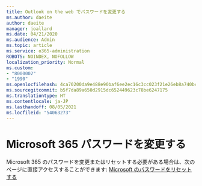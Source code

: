 ```yaml
---
title: Outlook on the web でパスワードを変更する
ms.author: daeite
author: daeite
manager: joallard
ms.date: 04/21/2020
ms.audience: Admin
ms.topic: article
ms.service: o365-administration
ROBOTS: NOINDEX, NOFOLLOW
localization_priority: Normal
ms.custom:
- "8000002"
- "1990"
ms.openlocfilehash: 4ca70200da9e488e90baf6ee2ec16c3cc023f21e26eb8a740bcc3fce1557d6d3
ms.sourcegitcommit: b5f7da89a650d2915dc652449623c78be6247175
ms.translationtype: HT
ms.contentlocale: ja-JP
ms.lasthandoff: 08/05/2021
ms.locfileid: "54063273"
---
```

# <a name="change-your-microsoft-365-password"></a>Microsoft 365 パスワードを変更する

Microsoft 365 のパスワードを変更またはリセットする必要がある場合は、次のページに直接アクセスすることができます: [Microsoft のパスワードをリセットする](https://go.microsoft.com/fwlink/p/?linkid=841910)
